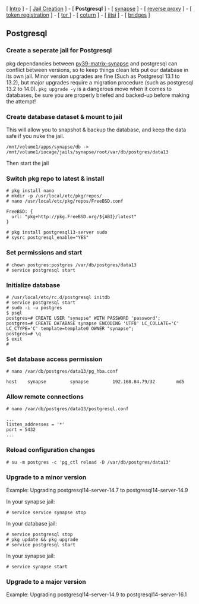 
[ [Intro](README.md) ] - [ [Jail Creation](1_jail.md) ] - [ **Postgresql** ] - [ [synapse](3_synapse.md) ] - [ [reverse proxy](4_nginx.md) ] - [ [token registration](5_registration.md) ] - [ [tor ](6_tor.md)] - [ [coturn](7_coturn.md) ] - [ [jitsi](8_jitsi.md) ] - [ [bridges](9_bridges.md) ]

## Postgresql

### Create a seperate jail for Postgresql
pkg dependancies between [py39-matrix-synapse](https://www.freshports.org/net-im/py-matrix-synapse/) and postgresql can conflict between versions, so to keep things clean lets put our database in its own jail. Minor version upgrades are fine (Such as Postgresql 13.1 to 13.2), but major upgrades require a migration procedure (such as postgresql 13.2 to 14.0). `pkg upgrade -y` is a dangerous move when it comes to databases, be sure you are properly briefed and backed-up before making the attempt!

### Create database dataset & mount to jail

This will allow you to snapshot & backup the database, and keep the data safe if you nuke the jail.
```
/mnt/volume1/apps/synapse/db -> /mnt/volume1/iocage/jails/synapse/root/var/db/postgres/data13
```
Then start the jail

### Switch pkg repo to latest & install
```
# pkg install nano
# mkdir -p /usr/local/etc/pkg/repos/
# nano /usr/local/etc/pkg/repos/FreeBSD.conf
```
```
FreeBSD: {
  url: "pkg+http://pkg.FreeBSD.org/${ABI}/latest"
}
```
```
# pkg install postgresql13-server sudo
# sysrc postgresql_enable="YES"
```
### Set permissions and start
```
# chown postgres:postgres /var/db/postgres/data13
# service postgresql start
```

### Initialize database
```
# /usr/local/etc/rc.d/postgresql initdb
# service postgresql start
# sudo -i -u postgres
$ psql
postgres=# CREATE USER "synapse" WITH PASSWORD 'password';
postgres=# CREATE DATABASE synapse ENCODING 'UTF8' LC_COLLATE='C' LC_CTYPE='C' template=template0 OWNER "synapse";
postgres=# \q
$ exit
#
```

### Set database access permission
```
# nano /var/db/postgres/data13/pg_hba.conf
```
```
host    synapse         synapse         192.168.84.79/32        md5
```
### Allow remote connections
```
# nano /var/db/postgres/data13/postgresql.conf
```
```
...
listen_addresses = '*'
port = 5432
...
```
### Reload configuration changes
```
# su -m postgres -c 'pg_ctl reload -D /var/db/postgres/data13'
```

### Upgrade to a minor version
Example: Upgrading postgresql14-server-14.7 to postgresql14-server-14.9

In your synapse jail:
```
# service service synapse stop 
```

In your database jail:
```
# service postgresql stop
# pkg update && pkg upgrade
# service postgresql start
```

In your synapse jail:
```
# service synapse start
```

### Upgrade to a major version
Example: Upgrading postgresql14-server-14.9 to postgresql14-server-16.1
